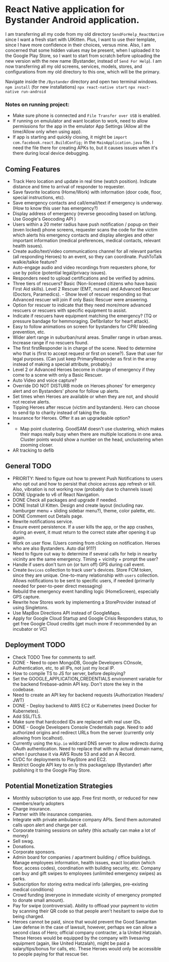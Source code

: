 # React Native application for Bystander Android application.

I am transferring all my code from my old directory `SendForHelp_ReactNative` since I want a fresh start with UIKitten. Plus, I want to use their template, since I have more confidence in their choices, versus mine. Also, I am concerned that some hidden values may be present, when I uploaded it to the Google Play Store, so I want to start from scratch before uploading the new version with the new name (Bystander, instead of `Send For Help`). I am now transferring all my old screens, services, models, stores, and configurations from my old directory to this one, which will be the primary.

Navigate inside the `/Bystander` directory and open two terminal windows.
`npm install` (for new installations)
`npx react-native start`
`npx react-native run-android`

### Notes on running project:

- Make sure phone is connected and `File Transfer over USB` is enabled.
- If running on emululator and want location to work, need to allow permissions for the app in the emulator App Settings (Allow all the time/Allow only when using app).
- If app is starting and quickly closing, it might be `import com.facebook.react.BuildConfig;` in the `MainApplication.java` file. I need the file there for creating APKs to, but it causes issues when it's there during local device debugging.

## Coming Features

- Track Hero location and update in real time (watch position). Indicate distance and time to arrival of responder to requester.
- Save favorite locations (Home/Work) with information (door code, floor, special instructions, etc).
- Save emergency contacts and call/email/text if emergency is underway. (How to know this user has emergency?)
- Display address of emergency (reverse geocoding based on lat/long. Use Google's Geocoding API )
- Users within a 20 meter radius have push notification / popup on their (even locked) phone screens, requester scans the code for the victim which alerts his emergency contacts and display allergies and other important information (medical preferences, medical contacts, relevant health issues).
- Create audio/text/video communications channel for all relevant parties (all responding Heroes) to an event, so they can coordinate. PushToTalk walkie/talkie feature?
- Auto-engage audio and video recordings from requesters phone, for use by police (potential legal/privacy issues).
- Responders need to upload certifications and be verified by admins.
- Three tiers of rescuers? Basic (Non-licensed citizens who have basic First Aid skills). Level 2 Rescuer (EMT, nurses) and Advanced Rescuer (Doctors, Paramedics). - Show level of rescuer responding so that Advanced rescuer will join if only Basic Rescuer were answering.
- Option for rescuer to indicate that they need more/more advanced rescuers or rescuers with specific equipment to assist.
- Indicate if rescuers have equipment matching the emergency? (TQ or pressure bandage for hemmoraging. Defibrilator for heart attack).
- Easy to follow animations on screen for bystanders for CPR/ bleeding prevention, etc.
- Wider alert range in suburban/rural areas. Smaller range in urban areas. Increase range if no rescuers found.
- The first firstResponder is in charge of the scene. Need to determine who that is (first to accept request or first on scene?). Save that user for legal purposes. (Can just keep PrimaryResponder as first in the array instead of making a special attribute, probably.)
- Level 2 or Advanced Heroes become in charge of emergency if they come to a scene with only a Basic Rescuer.
- Auto Video and voice capture?
- Override DO NOT DISTURB mode on Heroes phones' for emergency alert and on Bystanders' phone for follow up alerts.
- Set times when Heroes are available or when they are not, and should not receive alerts.
- Tipping Heroes after rescue (victim and bystanders). Hero can choose to send tip to charity instead of taking the tip.
- Insurance for Heroes. Offer it as an upgradeable option?
- - Map point clustering. GoodSAM doesn't use clustering, which makes their maps really busy when there are multiple locations in one area. Cluster points would show a number on the head, unclustering when zooming closer.
- AR tracking to defib

## General TODO

- PRIORITY: Need to figure out how to prevent Push Notifications to users who opt out and how to persist that choice across app refresh or kill. Also, vibration is not working now (probably due to channels issue)
- DONE Upgrade to v6 of React Navigation.
- DONE Check all packages and upgrade if needed.
- DONE Install UI Kitten. Design and create layout (including nav. hamburger menu + sliding sidebar menu?), theme, color palette, etc. 
- DONE Comment out Details page.
- Rewrite notifications service.
- Ensure event persistence. If a user kills the app, or the app crashes, during an event, it must return to the correct state after opening it up again.
- Work on user flow. (Users coming from clicking on notification. Heroes who are also Bystanders. Auto dial 911?)
- Need to figure out way to determine if several calls for help in nearby vicinity are the same emergency. Timing + vicinity + prompt the user?
- Handle if users don't turn on (or turn off) GPS during call event.
- Create `Devices` collection to track user's devices. Store FCM token, since they are unique. One-to-many relationship with `users` collection. Allows notifications to be sent to specific users, if needed (primarily needed for peer-to-peer direct messaging)
- Rebuild the emergency event handling logic (HomeScreen), especially GPS capture.
- Rewrite how Stores work by implementing a StoreProvider instead of using Singletons.
- Use MapBox Directions API instead of GoogleMaps.
- Apply for Google Cloud Startup and Google Crisis Responders status, to get free Google Cloud credits (get much more if recommended by an incubator or VC)


## Deployment TODO

- Check TODO Tree for comments to self.
- DONE - Need to open MongoDB, Google Developers COnsole, Authentication, etc, to all IPs, not just my local IP.
- How to compile TS to JS for server, before deploying?
- Set the GOOGLE_APPLICATION_CREDENTIALS environment variable for the backend firebase-admin API key. Don't store the key in the codebase.
- Need to create an API key for backend requests (Authorization Headers/ JWT)
- DONE - Deploy backend to AWS EC2 or Kubernetes (need Docker for Kubernetes).
- Add SSL/TLS.
- Make sure that hardcoded IDs are replaced with real user IDs.
- DONE - Google Developers Console Credentials page. Need to add authorized origins and redirect URLs from the server (currently only allowing from localhost).
- Currently using the `Nip.io` wildcard DNS server to allow redirects during OAuth authentication. Need to replace that with my actual domain name, when I purchase it via AWS Route 53 and add an A Record.
- CI/DC for deployments to PlayStore and EC2.
- Restrict Google API key to on ly this package/app (Bystander) after publishing it to the Google Play Store.

## Potential Monetization Strategies

- Monthly subscription to use app. Free first month, or reduced for new members/early adopters
- Charge insurance.
- Partner with life insurance companies.
- Integrate with private ambulance company APIs. Send them automated calls upon alert and charge per call.
- Corporate training sessions on safety (this actually can make a lot of money)
- Sell swag.
- Donations.
- Corporate sponsors.
- Admin board for companies / apartment building / office buildings. Manage employees information, health issues, exact location (which floor, access codes), coordination with building security, etc. Company can buy and gift swipes to employees (unlimited emergency swipes) as perks.
- Subscription for storing extra medical info (allergies, pre-existing medical conditions)
- Crowd funding (everyone in immediate vicinity of emergency prompted to donate small amount).
- Pay for swipe (controversial). Ability to offload your payment to victim by scanning their QR code so that people aren't hesitant to swipe due to being charged.
- Heroes cannot be paid, since that would prevent the Good Samaritan Law defense in the case of lawsuit, however, perhaps we can allow a second class of Hero; official company contracter, a la United Hatzalah. These Heroes would be equipped by the company with livesaving equipment (again, like United Hatzalah), might be paid a salary/tips/bonus for calls, etc. These Heroes would only be accessible to people paying for that rescue tier.
